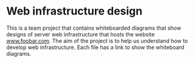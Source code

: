 # Web infrastructure design

This is a team project that contains whiteboarded diagrams that show designs of server web infrastructure that hosts the website www.foobar.com. The aim of the project is to help us understand how to develop web infrastructure. Each file has a link to show the whiteboard diagrams. 
